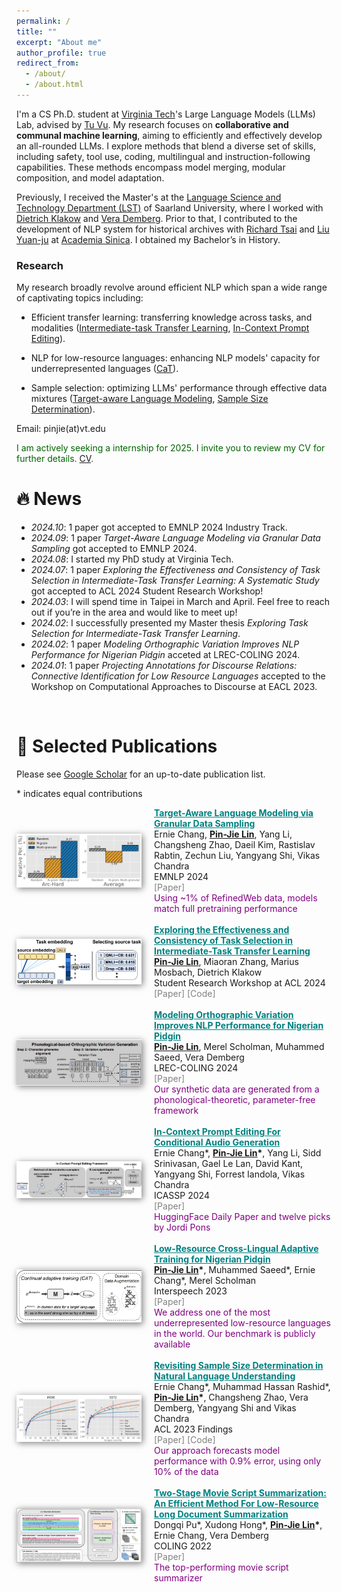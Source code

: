 ```yaml
---
permalink: /
title: ""
excerpt: "About me"
author_profile: true
redirect_from: 
  - /about/
  - /about.html
---
```


<!-- I am a first-year PhD student, advised by [Tu Vu](https://tuvllms.github.io/) at [Virginia Tech](https://cs.vt.edu/). My research aims to develop efficient artificial intelligent (AI) models for communal and collaborative generalization. How can we teach AI model a suite of skills efficiently? Specifically, I have worked on improving model adaptation, measuring the effects of data and prompts, and addressing data scarcity through synthetic data. I am now exploring representative skill combinations. -->

I'm a CS Ph.D. student at [Virginia Tech](https://cs.vt.edu/)'s Large Language Models (LLMs) Lab, advised by [Tu Vu](https://tuvllms.github.io/). My research focuses on **collaborative and communal machine learning**, aiming to efficiently and effectively develop an all-rounded LLMs. I explore methods that blend a diverse set of skills, including safety, tool use, coding, multilingual and instruction-following capabilities. These methods encompass model merging, modular composition, and model adaptation.

Previously, I received the Master's at the [Language Science and Technology Department (LST)](https://www.uni-saarland.de/en/department/lst/research.html) of Saarland University, where I worked with [Dietrich Klakow](https://www.lsv.uni-saarland.de/people/dietrich-klakow/) and [Vera Demberg](https://www.uni-saarland.de/lehrstuhl/demberg/members/verademberg.html). Prior to that, I contributed to the development of NLP system for historical archives with [Richard Tsai](https://scholar.google.com.tw/citations?user=iDz3gJ4AAAAJ&hl=zh-TW) and [Liu Yuan-ju](https://www.harvard-yenching.org/person/liu-yuan-ju/) at [Academia Sinica](https://www.sinica.edu.tw/en). I obtained my Bachelor’s in History.


### Research

My research broadly revolve around efficient NLP which span a wide range of captivating topics including:

- Efficient transfer learning: transferring knowledge across tasks, and modalities
([Intermediate-task Transfer Learning](https://aclanthology.org/2024.acl-srw.24/), [In-Context Prompt Editing](https://arxiv.org/abs/2311.00895)).


- NLP for low-resource languages: enhancing NLP models' capacity for underrepresented languages ([CaT](https://arxiv.org/abs/2307.00382)).

- Sample selection: optimizing LLMs' performance through effective data mixtures ([Target-aware Language Modeling](https://arxiv.org/abs/2409.14705/), [Sample Size Determination](https://aclanthology.org/2023.findings-acl.419/)).


<!-- - Semantic space for task information encoding: [IIT](https://drive.google.com/file/d/1cRGYOvBls695iaOWhuV_8bJoIKy1EUMy/view?usp=sharing). -->

<!-- These days, I’m excited about delving into the behavior of LMs — understanding how they learn and process information at different levels. Pertinent sub- questions arise, such as understanding the specific information transmitted through within-tuning phases and cross-tuning phases. Furthermore, exploring how LMs store information in their knowledge reservoirs and how they can selectively purge or forget knowledge from this reservoir.
-->

Email: pinjie(at)vt.edu


<a id="-CV"></a><span style="color:darkgreen">I am actively seeking a internship for 2025. I invite you to review my CV for further details. [CV](https://drive.google.com/file/d/1qhD1lRWB4kiCf-rv9bksmtgpL365Truw/view?usp=sharing).</span>


# 🔥 News

- *2024.10*: 1 paper got accepted to EMNLP 2024 Industry Track.
- *2024.09*: 1 paper *Target-Aware Language Modeling via Granular Data Sampling* got accepted to EMNLP 2024.
- *2024.08*: I started my PhD study at Virginia Tech.
- *2024.07*: 1 paper *Exploring the Effectiveness and Consistency of Task Selection in Intermediate-Task Transfer Learning: A Systematic Study* got accepted to ACL 2024 Student Research Workshop!
- *2024.03*: I will spend time in Taipei in March and April. Feel free to reach out if you’re in the area and would like to meet up! 
- *2024.02*: I successfully presented my Master thesis *Exploring Task Selection for Intermediate-Task Transfer Learning*.
- *2024.02*: 1 paper *Modeling Orthographic Variation Improves NLP Performance for Nigerian Pidgin* acceted at LREC-COLING 2024.
- *2024.01*: 1 paper *Projecting Annotations for Discourse Relations: Connective Identification for Low Resource Languages* accepted to the Workshop on Computational Approaches to Discourse at EACL 2023.

<!-- - *2023.12*: 🎉😊 Our paper *In-Context Prompt Editing For Conditional Audio Generation* has been accepted at ICASSP 2024.
- *2023.12*: The paper *On the Open Prompt Challenge in Conditional Audio Generation* has been accepted at ICASSP 2024.
- *2023.09*: I have been selected for the 2023B cohort of Google's CS Research Mentorship Program (CSRMP).
- *2023.05*: 🎉🥰 Our new paper *Low-Resource Cross-Lingual Adaptive Training for Nigerian Pidgin* has been accepted at Interspeech 2023.
- *2023.05*: 🎉🎉 Our new paper has been accepted at ACL 2023 findings. 

- *2022.10*: 🎉🎉 Our new paper *[Two-Stage Movie Script Summarization: An Efficient Method For Low-Resource Long Document Summarization
](https://aclanthology.org/2022.creativesumm-1.9)* will be presented at the workshop on Automatic Summarization for Creative Writing at COLING 2022. Our system ranks **1st** in the Script-base track.
- *2022.04*: I will present our software project for short story recommendations (with Niyati Bafna) at Saarland university. 

- *2020.10*: I start my journey at Saarland university.

- *2019.12*: Our paper will be presented at conference DADH 2019. 
- *2019.08*: I will give a talk about *Climate Event system based on Historical Meteorological Records* at National Central University.
- *2019.08*: I gave a tutorial for [Hello, Sequence Labeling](https://docs.google.com/presentation/d/1jdZOhs8woyt4G0nYonhlUoFmsCGW_udfGYcsA3--Axw/edit?usp=sharing) in the Summer Program at National Central University.

- *2018.12*: Our paper will be presented at conference DADH 2018. 
- *2018.07*: I gave a invited talk about Python programming on Digital Humanities Workshop at National Taiwan University. -->

<br /> 

# 📝 <a id="-Publications">Selected Publications</a>


Please see [Google Scholar](https://scholar.google.com/citations?user=KYeOpSoAAAAJ&hl=en&authuser=1) for an up-to-date publication list.

\* indicates equal contributions


<style>
    :root {
        --img-width: 200px;
    }
    img {
        width: var(--img-width);
    }
</style>


<div style="display: flex; align-items: center;">
    <img src="images/imgs/sampling-img-5.jpg" alt="Description" style="width: {{ site.img_width }}; height: auto; margin-right: 20px; box-shadow: 2px 2px 10px rgba(0, 0, 0, 0.5);">
    <div>
        <a href="https://arxiv.org/abs/2409.14705" style="color:teal;"><strong>Target-Aware Language Modeling via Granular Data Sampling</strong></a> <br />
        Ernie Chang, <strong><ins>Pin-Jie Lin</ins></strong>, Yang Li, Changsheng Zhao, Daeil Kim, Rastislav Rabtin, Zechun Liu, Yangyang Shi, Vikas Chandra <br />
        EMNLP 2024 <br />
        <a href="https://arxiv.org/abs/2409.14705" style="color:gray; text-decoration:none;">[Paper]</a> <br />
        <span style="color:purple">Using ~1% of RefinedWeb data, models match full pretraining performance</span>
    </div>
</div>
<br />

<div style="display: flex; align-items: center;">
    <img src="images/imgs/task-emb-img-1.jpg" alt="Description" style="width: {{ site.img_width }}; height: auto; margin-right: 20px; box-shadow: 2px 2px 10px rgba(0, 0, 0, 0.5);">
    <div>
        <a href="https://aclanthology.org/2024.acl-srw.24/" style="color:teal;"><strong>Exploring the Effectiveness and Consistency of Task Selection in Intermediate-Task Transfer Learning</strong></a> <br />
        <strong><ins>Pin-Jie Lin</ins></strong>, Miaoran Zhang, Marius Mosbach, Dietrich Klakow <br />
        Student Research Workshop at ACL 2024 <br />
        <a href="https://aclanthology.org/2024.acl-srw.24/" style="color:gray; text-decoration:none;">[Paper]</a> <a href="https://github.com/uds-lsv/intermediate-task-selection/" style="color:gray; text-decoration:none;">[Code]</a><br />
    </div>
</div>
<br />

<div style="display: flex; align-items: center;">
    <img src="images/imgs/ov-img-4.jpg" alt="Description" style="width: {{ site.img_width }}; height: auto; margin-right: 20px; box-shadow: 2px 2px 10px rgba(0, 0, 0, 0.5);">
    <div>
        <a href="https://aclanthology.org/2024.lrec-main.1006/" style="color:teal;"><strong>Modeling Orthographic Variation Improves NLP Performance for Nigerian Pidgin</strong></a> <br />
        <strong><ins>Pin-Jie Lin</ins></strong>, Merel Scholman, Muhammed Saeed, Vera Demberg <br />
        LREC-COLING 2024 <br />
        <a href="https://aclanthology.org/2024.lrec-main.1006/" style="color:gray; text-decoration:none;">[Paper]</a> <br />
        <span style="color:purple">Our synthetic data are generated from a phonological-theoretic, parameter-free framework</span>
    </div>
</div>
<br />

<div style="display: flex; align-items: center;">
    <img src="images/imgs/in-context-img-1.jpg" alt="Description" style="width: {{ site.img_width }}; height: auto; margin-right: 20px; box-shadow: 2px 2px 10px rgba(0, 0, 0, 0.5);">
    <div>
        <a href="https://ieeexplore.ieee.org/document/10446431" style="color:teal;"><strong>In-Context Prompt Editing For Conditional Audio Generation</strong></a> <br />
        Ernie Chang*, <strong><ins>Pin-Jie Lin</ins>*</strong>, Yang Li, Sidd Srinivasan, Gael Le Lan, David Kant, Yangyang Shi, Forrest Iandola, Vikas Chandra <br />
        ICASSP 2024 <br />
        <a href="https://ieeexplore.ieee.org/document/10446431" style="color:gray; text-decoration:none;">[Paper]</a> <br />
        <span style="color:purple">HuggingFace Daily Paper and twelve picks by Jordi Pons</span>
    </div>
</div>
<br />


<!-- **On the Open Prompt Challenge in Conditional Audio Generation** <br />
Ernie Chang, Sidd Srinivasan, Mahi Luthra, **<ins>Pin-Jie Lin</ins>**, Varun K. Nagaraja, Forrest Iandola, Zechun Liu, Zhaoheng Ni, Changsheng Zhao, Yangyang Shi, Vikas Chandra <br />
ICASSP 2024 <br /> -->



<div style="display: flex; align-items: center;">
    <img src="images/imgs/cat-img-3.jpg" alt="Description" style="width: {{ site.img_width }}; height: auto; margin-right: 20px; box-shadow: 2px 2px 10px rgba(0, 0, 0, 0.5);">
    <div>
        <a href="https://www.isca-archive.org/interspeech_2023/lin23e_interspeech.html" style="color:teal;"><strong>Low-Resource Cross-Lingual Adaptive Training for Nigerian Pidgin</strong></a> <br />
        <strong><ins>Pin-Jie Lin</ins>*</strong>, Muhammed Saeed*, Ernie Chang*, Merel Scholman <br />
        Interspeech 2023 <br />
        <a href="https://www.isca-archive.org/interspeech_2023/lin23e_interspeech.html" style="color:gray; text-decoration:none;">[Paper]</a> <br />
        <span style="color:purple">We address one of the most underrepresented low-resource languages in the world. Our benchmark is publicly available</span>
    </div>
</div>
<br />


<div style="display: flex; align-items: center;">
    <img src="images/imgs/sample-size-img-1.jpg" alt="Description" style="width: {{ site.img_width }}; height: auto; margin-right: 20px; box-shadow: 2px 2px 10px rgba(0, 0, 0, 0.5);">
    <div>
        <a href="https://aclanthology.org/2023.findings-acl.419/" style="color:teal;"><strong>Revisiting Sample Size Determination in Natural Language Understanding</strong></a> <br />
        Ernie Chang*, Muhammad Hassan Rashid*, <strong><ins>Pin-Jie Lin</ins>*</strong>, Changsheng Zhao, Vera Demberg, Yangyang Shi and Vikas Chandra <br />
        ACL 2023 Findings <br />
        <a href="https://aclanthology.org/2023.findings-acl.419/" style="color:gray; text-decoration:none;">[Paper]</a> <a href="https://github.com/pjlintw/sample-size" style="color:gray; text-decoration:none;">[Code]</a>
        <br />
        <span style="color:purple">Our approach forecasts model performance with 0.9% error, using only 10% of the data</span>
    </div>
</div>
<br />

<div style="display: flex; align-items: center;">
    <img src="images/imgs/sum-img-1.jpg" alt="Description" style="width: {{ site.img_width }}; height: auto; margin-right: 20px; box-shadow: 2px 2px 10px rgba(0, 0, 0, 0.5);">
    <div>
        <a href="https://aclanthology.org/2022.creativesumm-1.9/" style="color:teal;"><strong>Two-Stage Movie Script Summarization: An Efficient Method For Low-Resource Long Document Summarization</strong></a> <br />
        Dongqi Pu*, Xudong Hong*, <strong><ins>Pin-Jie Lin</ins>*</strong>, Ernie Chang, Vera Demberg <br />
        COLING 2022 <br />
        <a href="https://aclanthology.org/2022.creativesumm-1.9/" style="color:gray; text-decoration:none;">[Paper]</a> <br />
        <span style="color:purple">The top-performing movie script summarizer</span>
    </div>
</div>



<!--
**Event Extraction: Convolutional Neural Networks for Extracting Medieval
Chinese Monk’s Travels**  <br />
**<ins>Pin-Jie Lin</ins>**, Bing-Lin Tsai <br />
International Conference of Digital Archives and Digital Humanities 2019 <br />

**Name Recognition of Medieval Chinese
Monk Names** <br />
Severina Balabanova, **<ins>Pin-Jie Lin</ins>**, Ya-Lin Chen, Wan-Chun Chiu <br />
International Conference of Digital Archives and Digital Humanities 2018 <br />
 -->